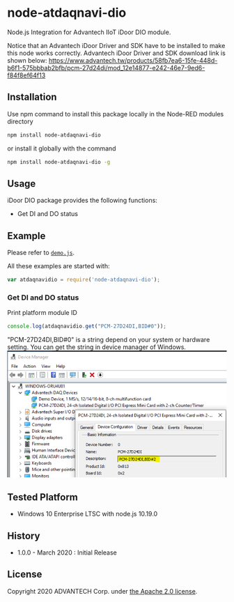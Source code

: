 # node-atdaqnavi-dio
Node.js Integration for Advantech IIoT iDoor DIO module.

Notice that an Advantech iDoor Driver and SDK have to be installed to make this node works correctly.
Advantech iDoor Driver and SDK download link is shown below:
  https://www.advantech.tw/products/58fb7ea6-15fe-448d-b6f1-575bbbab2bfb/pcm-27d24di/mod_12e14877-e242-46e7-9ed6-f84f8ef64f13


## Installation
Use npm command to install this package locally in the Node-RED modules directory
``` bash
npm install node-atdaqnavi-dio
```
or install it globally with the command
```bash
npm install node-atdaqnavi-dio -g
```


## Usage
iDoor DIO package provides the following functions:
 - Get DI and DO status


## Example
Please refer to [`demo.js`](./demo.js).

All these examples are started with:
```js
var atdaqnavidio = require('node-atdaqnavi-dio');
```

### Get DI and DO status
Print platform module ID
```js
console.log(atdaqnavidio.get("PCM-27D24DI,BID#0"));
```
"PCM-27D24DI,BID#0" is a string depend on your system or hardware setting. You can get the string in device manager of Windows.
![device_description](./device_description.png)  

## Tested Platform
- Windows 10 Enterprise LTSC with node.js 10.19.0


## History
- 1.0.0 - March 2020 : Initial Release

## License
Copyright 2020 ADVANTECH Corp. under [the Apache 2.0 license](LICENSE).
